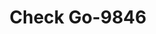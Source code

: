 ---
f_zip-code: 49442
f_state-code: MI
title: Check Go-9846
f_phone: 231-773-6400
f_city-only: Muskegon
f_address: 1930 E Apple Ave K Muskegon
f_location-unique-id: '9846'
slug: check-go-9846
updated-on: '2024-05-30T13:46:58.046Z'
created-on: '2024-05-30T13:36:59.803Z'
published-on: '2024-05-30T13:54:32.469Z'
f_city-state: cms/city/muskegon-mi.md
f_company: cms/company/check-go.md
f_state: cms/state/michigan.md
layout: '[payday-loan].html'
tags: payday-loan
---
